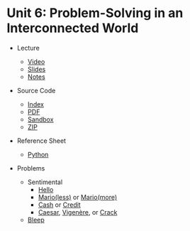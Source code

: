 # Unit 6: Problem-Solving in an Interconnected World

* Lecture
  * [Video](https://video.cs50.net/2018/fall/lectures/6)
  * [Slides](https://cdn.cs50.net/2018/fall/lectures/6/lecture6.pdf)
  * [Notes](notes)

* Source Code
  * [Index](https://cdn.cs50.net/2018/fall/lectures/6/src6/)
  * [PDF](https://cdn.cs50.net/2018/fall/lectures/6/src6.pdf)
  * [Sandbox](https://sandbox.cs50.io/bf2e6473-45bc-4ac4-bee2-7cd9b89aa6a8)
  * [ZIP](https://cdn.cs50.net/2018/fall/lectures/6/src6.zip)

* Reference Sheet
  * [Python](https://ap.cs50.school/assets/pdfs/python.pdf)
  
* Problems
  <!--* [Analyze This](https://docs.cs50.net/2019/ap/problems/analyze/analyze.html)-->
  * Sentimental
    * [Hello](https://docs.cs50.net/2019/ap/problems/sentimental/hello/sentimental.html)
    * [Mario(less)](https://docs.cs50.net/2019/ap/problems/sentimental/mario/less/sentimental.html) or [Mario(more)](https://docs.cs50.net/2019/ap/problems/sentimental/mario/more/sentimental.html)
    * [Cash](https://docs.cs50.net/2019/ap/problems/sentimental/cash/sentimental.html) or [Credit](https://docs.cs50.net/2019/ap/problems/sentimental/credit/sentimental.html)
    * [Caesar](https://docs.cs50.net/2019/ap/problems/sentimental/caesar/sentimental.html), [Vigenère](https://docs.cs50.net/2019/ap/problems/sentimental/vigenere/sentimental.html), or [Crack](https://docs.cs50.net/2019/ap/problems/sentimental/crack/sentimental.html)
  * [Bleep](https://docs.cs50.net/2019/ap/problems/bleep/bleep.html)




